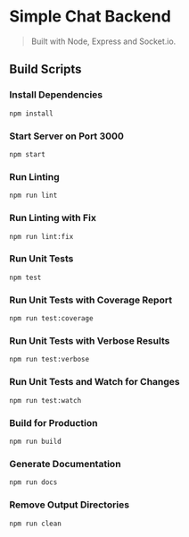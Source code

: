 # Simple Chat Backend
> Built with Node, Express and Socket.io.

## Build Scripts

### Install Dependencies
```
npm install
```

### Start Server on Port 3000
```
npm start
```

### Run Linting
```
npm run lint
```

### Run Linting with Fix
```
npm run lint:fix
```

### Run Unit Tests
```
npm test
```

### Run Unit Tests with Coverage Report
```
npm run test:coverage
```

### Run Unit Tests with Verbose Results
```
npm run test:verbose
```

### Run Unit Tests and Watch for Changes
```
npm run test:watch
```

### Build for Production
```
npm run build
```

### Generate Documentation
```
npm run docs
```

### Remove Output Directories
```
npm run clean
```

<!-- @todo env variable notes -->
